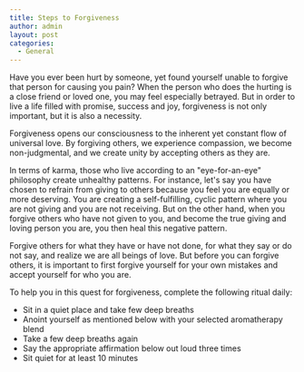 ```yaml
---
title: Steps to Forgiveness
author: admin
layout: post
categories:
  - General
---
```

Have you ever been hurt by someone, yet found yourself unable to forgive that person for causing you pain? When the person who does the hurting is a close friend or loved one, you may feel especially betrayed. But in order to live a life filled with promise, success and joy, forgiveness is not only important, but it is also a necessity.

Forgiveness opens our consciousness to the inherent yet constant flow of universal love. By forgiving others, we experience compassion, we become non-judgmental, and we create unity by accepting others as they are.

In terms of karma, those who live according to an "eye-for-an-eye" philosophy create unhealthy patterns. For instance, let's say you have chosen to refrain from giving to others because you feel you are equally or more deserving. You are creating a self-fulfilling, cyclic pattern where you are not giving and you are not receiving. But on the other hand, when you forgive others who have not given to you, and become the true giving and loving person you are, you then heal this negative pattern.

Forgive others for what they have or have not done, for what they say or do not say, and realize we are all beings of love. But before you can forgive others, it is important to first forgive yourself for your own mistakes and accept yourself for who you are.

To help you in this quest for forgiveness, complete the following ritual daily:

- Sit in a quiet place and take few deep breaths
- Anoint yourself as mentioned below with your selected aromatherapy blend
- Take a few deep breaths again
- Say the appropriate affirmation below out loud three times
- Sit quiet for at least 10 minutes
